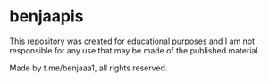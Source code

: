 # benjaapis
This repository was created for educational purposes and I am not responsible for any use that may be made of the published material.

Made by t.me/benjaaa1, all rights reserved.
